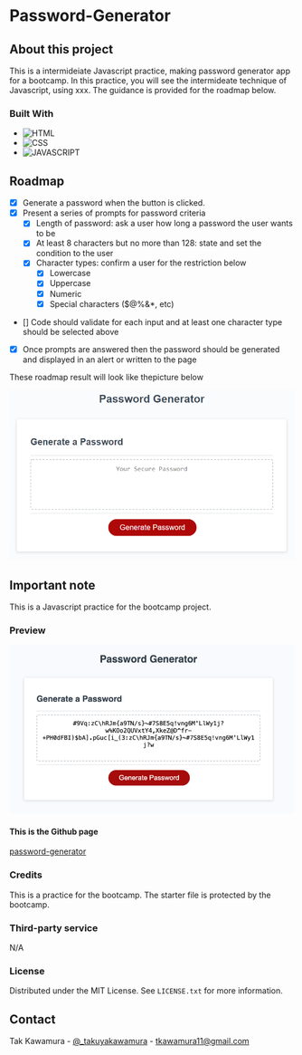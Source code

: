 # Password-Generator

## About this project

This is a intermideiate Javascript practice, making password generator app for a bootcamp. In this practice, you will see the intermideate technique of Javascript, using xxx. The guidance is provided for the roadmap below.

### Built With

- ![HTML]
- ![CSS]
- ![JAVASCRIPT]

## Roadmap

- [x] Generate a password when the button is clicked.
- [x] Present a series of prompts for password criteria
  - [x] Length of password: ask a user how long a password the user wants to be
  - [x] At least 8 characters but no more than 128: state and set the condition to the user
  - [x] Character types: confirm a user for the restriction below
    - [x] Lowercase
    - [x] Uppercase
    - [x] Numeric
    - [x] Special characters ($@%&\*, etc)
- [] Code should validate for each input and at least one character type should be selected above
- [x] Once prompts are answered then the password should be generated and displayed in an alert or written to the page

These roadmap result will look like thepicture below

![password generator demo](./assets/guide/05-javascript-challenge-demo.png)

## Important note

This is a Javascript practice for the bootcamp project.

### Preview

![Preview](./assets/images/demo.png)

#### This is the Github page

[password-generator](https://sebecjeanluc.github.io/password-generator/)

### Credits

This is a practice for the bootcamp. The starter file is protected by the bootcamp.

### Third-party service

N/A

### License

Distributed under the MIT License. See `LICENSE.txt` for more information.

## Contact

Tak Kawamura - [@\_takuyakawamura](https://twitter.com/_takuyakawamura) - tkawamura11@gmail.com

<!-- MARKDOWN LINKS & IMAGES -->
<!-- https://www.markdownguide.org/basic-syntax/#reference-style-links -->

[HTML]: https://img.shields.io/badge/HTML-orange
[CSS]: https://img.shields.io/badge/CSS-blue
[JAVASCRIPT]: https://img.shields.io/badge/Javascript-yellow
